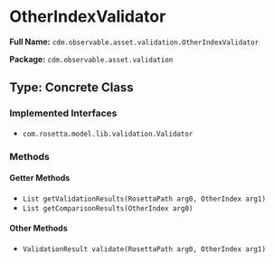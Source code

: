 # OtherIndexValidator

**Full Name:** `cdm.observable.asset.validation.OtherIndexValidator`

**Package:** `cdm.observable.asset.validation`

## Type: Concrete Class

### Implemented Interfaces

- `com.rosetta.model.lib.validation.Validator`

### Methods

#### Getter Methods

- `List getValidationResults(RosettaPath arg0, OtherIndex arg1)`
- `List getComparisonResults(OtherIndex arg0)`

#### Other Methods

- `ValidationResult validate(RosettaPath arg0, OtherIndex arg1)`


